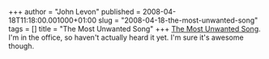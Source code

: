 +++
author = "John Levon"
published = 2008-04-18T11:18:00.001000+01:00
slug = "2008-04-18-the-most-unwanted-song"
tags = []
title = "The Most Unwanted Song"
+++
[The Most Unwanted
Song](http://www.designobserver.com/archives/030691.html). I'm in the
office, so haven't actually heard it yet. I'm sure it's awesome though.

